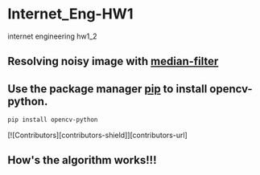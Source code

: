 # Internet_Eng-HW1
internet engineering hw1_2

## Resolving noisy image with  [median-filter](https://en.wikipedia.org/wiki/Median_filter/)
## Use the package manager [pip](https://pip.pypa.io/en/stable/) to install opencv-python.

```bash
pip install opencv-python
```
[![Contributors][contributors-shield]][contributors-url]
## How's the algorithm works!!!

